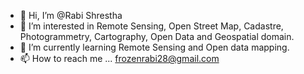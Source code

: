 - 👋 Hi, I’m @Rabi Shrestha
- 👀 I’m interested in Remote Sensing, Open Street Map, Cadastre, Photogrammetry, Cartography, Open Data and Geospatial domain.
- 🌱 I’m currently learning Remote Sensing and Open data mapping.
- 📫 How to reach me ... frozenrabi28@gmail.com

<!---
frozenrabi/frozenrabi is a ✨ special ✨ repository because its `README.md` (this file) appears on your GitHub profile.
You can click the Preview link to take a look at your changes.
--->
